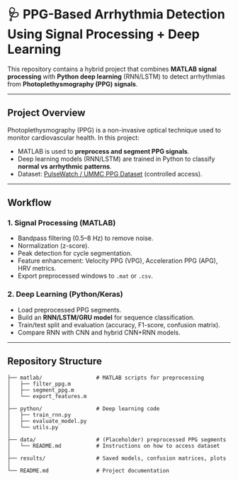 # 🩺 PPG-Based Arrhythmia Detection Using Signal Processing + Deep Learning  

This repository contains a hybrid project that combines **MATLAB signal processing** with **Python deep learning** (RNN/LSTM) to detect arrhythmias from **Photoplethysmography (PPG) signals**.  

---

## Project Overview  
Photoplethysmography (PPG) is a non-invasive optical technique used to monitor cardiovascular health. In this project:  
- MATLAB is used to **preprocess and segment PPG signals**.  
- Deep learning models (RNN/LSTM) are trained in Python to classify **normal vs arrhythmic patterns**.  
- Dataset: [PulseWatch / UMMC PPG Dataset](https://www.synapse.org/Synapse:syn23565056) (controlled access).  

---

## Workflow  

### **1. Signal Processing (MATLAB)**  
- Bandpass filtering (0.5–8 Hz) to remove noise.  
- Normalization (z-score).  
- Peak detection for cycle segmentation.  
- Feature enhancement: Velocity PPG (VPG), Acceleration PPG (APG), HRV metrics.  
- Export preprocessed windows to `.mat` or `.csv`.  

### **2. Deep Learning (Python/Keras)**  
- Load preprocessed PPG segments.  
- Build an **RNN/LSTM/GRU model** for sequence classification.  
- Train/test split and evaluation (accuracy, F1-score, confusion matrix).  
- Compare RNN with CNN and hybrid CNN+RNN models.  

---

## Repository Structure  

```plaintext
├── matlab/                 # MATLAB scripts for preprocessing
│   ├── filter_ppg.m
│   ├── segment_ppg.m
│   └── export_features.m
│
├── python/                 # Deep learning code
│   ├── train_rnn.py
│   ├── evaluate_model.py
│   └── utils.py
│
├── data/                   # (Placeholder) preprocessed PPG segments
│   └── README.md           # Instructions on how to access dataset
│
├── results/                # Saved models, confusion matrices, plots
│
└── README.md               # Project documentation
